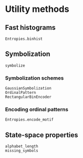 # Utility methods

## Fast histograms

```@docs
Entropies.binhist
```

## Symbolization

```@docs
symbolize
```

### Symbolization schemes

```@docs
GaussianSymbolization
OrdinalPattern
RectangularBinEncoder
```

### Encoding ordinal patterns

```@docs
Entropies.encode_motif
```

## State-space properties

```@docs
alphabet_length
missing_symbols
```

